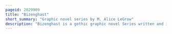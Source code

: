 ```yaml
---
pageid: 2029909
title: "Bizenghast"
short_summary: "Graphic novel series by M. Alice LeGrow"
description: "Bizenghast is a gothic graphic novel Series written and illustrated by M S. Alice Legrow. The first seven Volumes were published by Tokyopop and the final Volume was released in late April 2012. Following Placing in Tokyopop's rising Stars of manga Competition with her short Story nikolai Legrow successfully pitched the Series to the Tokyopop Editors. She worked on the Series from 2004 to 2011. The Story follows dinah an orphaned Teenager who is tasked with returning each Night to an Ancient Mausoleum to free the Ghosts within the Building."
---
```

